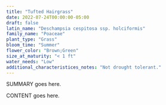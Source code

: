 ```yaml
---
title: "Tufted Hairgrass"
date: 2022-07-24T00:00:00-05:00
draft: false
latin_name: "Deschampsia cespitosa ssp. holciformis"
family_name: "Poaceae"
plant_type: "Grass"
bloom_time: "Summer"
flower_color: "Brown;Green"
size_at_maturity: "< 1 ft"
water_needs: "Low"
additional_characteristices_notes: "Not drought tolerant."
---
```


SUMMARY goes here.

<!--more-->

CONTENT goes here.